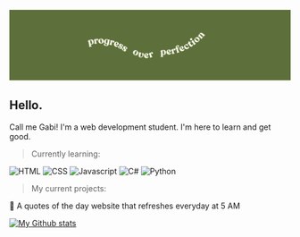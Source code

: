 ![ ](banner.png)

## Hello.

Call me Gabi! I'm a web development student. I'm here to learn and get good.  

> Currently learning:

![HTML](https://img.shields.io/badge/HTML5-E34F26?style=for-the-badge&logo=html5&logoColor=white)
![CSS](https://img.shields.io/badge/CSS3-1572B6?style=for-the-badge&logo=css3&logoColor=white)
![Javascript](https://img.shields.io/badge/JavaScript-F7DF1E?style=for-the-badge&logo=javascript&logoColor=black)
![C#](https://img.shields.io/badge/C%23-239120?style=for-the-badge&logo=c-sharp&logoColor=white)
![Python](https://img.shields.io/badge/Python-3776AB?style=for-the-badge&logo=python&logoColor=white)

> My current projects:

📖 A quotes of the day website that refreshes everyday at 5 AM



[![My Github stats](https://github-readme-stats.vercel.app/api?username=gabi-studio)](https://github.com/gabi-studio/github-readme-stats)